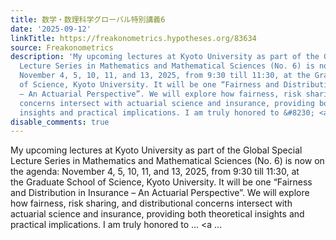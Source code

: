 ```yaml
---
title: 数学・数理科学グローバル特別講義6
date: '2025-09-12'
linkTitle: https://freakonometrics.hypotheses.org/83634
source: Freakonometrics
description: 'My upcoming lectures at Kyoto University as part of the Global Special
  Lecture Series in Mathematics and Mathematical Sciences (No. 6) is now on the agenda:
  November 4, 5, 10, 11, and 13, 2025, from 9:30 till 11:30, at the Graduate School
  of Science, Kyoto University. It will be one “Fairness and Distribution in Insurance
  – An Actuarial Perspective”. We will explore how fairness, risk sharing, and distributional
  concerns intersect with actuarial science and insurance, providing both theoretical
  insights and practical implications. I am truly honored to &#8230; <a ...'
disable_comments: true
---
```

My upcoming lectures at Kyoto University as part of the Global Special Lecture Series in Mathematics and Mathematical Sciences (No. 6) is now on the agenda: November 4, 5, 10, 11, and 13, 2025, from 9:30 till 11:30, at the Graduate School of Science, Kyoto University. It will be one “Fairness and Distribution in Insurance – An Actuarial Perspective”. We will explore how fairness, risk sharing, and distributional concerns intersect with actuarial science and insurance, providing both theoretical insights and practical implications. I am truly honored to &#8230; <a ...